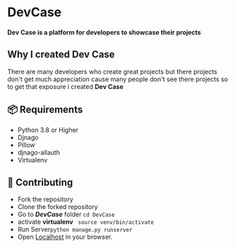 # DevCase
#### Dev Case is a platform for developers to showcase their projects

## Why I created Dev Case
There are many developers who create great projects but there projects don't get much appreciation cause many people don't see there projects so to get that exposure i created __Dev Case__

## 📦 Requirements
* Python 3.8 or Higher
* Djnago         
* Pillow         
* djnago-allauth 
* Virtualenv     

## 🧩 Contributing
- Fork the repository
- Clone the forked repository
- Go to **_DevCase_** folder `cd DevCase`
- activate **virtualenv** ` source venv/bin/activate`
- Run Server`python manage.py runserver`
- Open [Localhost](http://127.0.0.1:8000/home) in your browser.





